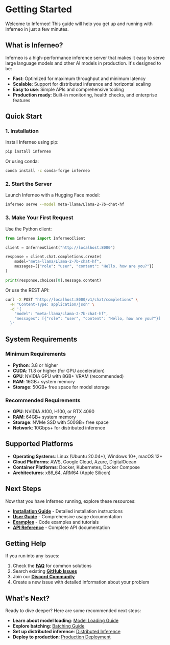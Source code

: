 # Getting Started

Welcome to Inferneo! This guide will help you get up and running with Inferneo in just a few minutes.

## What is Inferneo?

Inferneo is a high-performance inference server that makes it easy to serve large language models and other AI models in production. It's designed to be:

- **Fast**: Optimized for maximum throughput and minimum latency
- **Scalable**: Support for distributed inference and horizontal scaling
- **Easy to use**: Simple APIs and comprehensive tooling
- **Production ready**: Built-in monitoring, health checks, and enterprise features

## Quick Start

### 1. Installation

Install Inferneo using pip:

```bash
pip install inferneo
```

Or using conda:

```bash
conda install -c conda-forge inferneo
```

### 2. Start the Server

Launch Inferneo with a Hugging Face model:

```bash
inferneo serve --model meta-llama/Llama-2-7b-chat-hf
```

### 3. Make Your First Request

Use the Python client:

```python
from inferneo import InferneoClient

client = InferneoClient("http://localhost:8000")

response = client.chat.completions.create(
    model="meta-llama/Llama-2-7b-chat-hf",
    messages=[{"role": "user", "content": "Hello, how are you?"}]
)

print(response.choices[0].message.content)
```

Or use the REST API:

```bash
curl -X POST "http://localhost:8000/v1/chat/completions" \
  -H "Content-Type: application/json" \
  -d '{
    "model": "meta-llama/Llama-2-7b-chat-hf",
    "messages": [{"role": "user", "content": "Hello, how are you?"}]
  }'
```

## System Requirements

### Minimum Requirements
- **Python**: 3.8 or higher
- **CUDA**: 11.8 or higher (for GPU acceleration)
- **GPU**: NVIDIA GPU with 8GB+ VRAM (recommended)
- **RAM**: 16GB+ system memory
- **Storage**: 50GB+ free space for model storage

### Recommended Requirements
- **GPU**: NVIDIA A100, H100, or RTX 4090
- **RAM**: 64GB+ system memory
- **Storage**: NVMe SSD with 500GB+ free space
- **Network**: 10Gbps+ for distributed inference

## Supported Platforms

- **Operating Systems**: Linux (Ubuntu 20.04+), Windows 10+, macOS 12+
- **Cloud Platforms**: AWS, Google Cloud, Azure, DigitalOcean
- **Container Platforms**: Docker, Kubernetes, Docker Compose
- **Architectures**: x86_64, ARM64 (Apple Silicon)

## Next Steps

Now that you have Inferneo running, explore these resources:

- **[Installation Guide](installation.md)** - Detailed installation instructions
- **[User Guide](user-guide/)** - Comprehensive usage documentation
- **[Examples](examples/)** - Code examples and tutorials
- **[API Reference](api-reference/)** - Complete API documentation

## Getting Help

If you run into any issues:

1. Check the **[FAQ](community/faq.md)** for common solutions
2. Search existing **[GitHub Issues](https://github.com/inferneo/inferneo/issues)**
3. Join our **[Discord Community](https://discord.gg/inferneo)**
4. Create a new issue with detailed information about your problem

## What's Next?

Ready to dive deeper? Here are some recommended next steps:

- **Learn about model loading**: [Model Loading Guide](user-guide/model-loading.md)
- **Explore batching**: [Batching Guide](user-guide/batching.md)
- **Set up distributed inference**: [Distributed Inference](user-guide/distributed-inference.md)
- **Deploy to production**: [Production Deployment](developer-guide/production-deployment.md) 